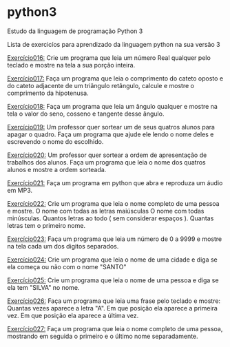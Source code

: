 # python3
Estudo da linguagem de programação Python 3

Lista de exercicíos para aprendizado da linguagem python na sua versão 3

[Exercício016:](https://github.com/pauloalwis/python3/blob/master/Exercicio016.py) Crie um programa que leia um número Real qualquer pelo teclado e mostre na tela a sua porção inteira.

[Exercício017:](https://github.com/pauloalwis/python3/blob/master/exercicio017.py) Faça um programa que leia o comprimento do cateto oposto e do cateto adjacente de um triângulo retângulo, calcule e mostre o               comprimento da hipotenusa.

[Exercício018:](https://github.com/pauloalwis/python3/blob/master/exercicio018.py) Faça um programa que leia um ângulo qualquer e mostre na tela o valor do seno, cosseno e tangente desse ângulo.

[Exercício019:](https://github.com/pauloalwis/python3/blob/master/exercicio019.py) Um professor quer sortear um de seus quatros alunos para apagar o quadro. Faça um programa que ajude ele lendo o nome                     deles e escrevendo o nome do escolhido.

[Exercício020:](https://github.com/pauloalwis/python3/blob/master/exerc%C3%ADcio020.py) Um professor quer sortear a ordem de apresentação de trabalhos dos alunos. Faça um programa que leia o nome dos quatros                   alunos e mostre a ordem sorteada.

[Exercício021:](https://github.com/pauloalwis/python3/blob/master/exercicio021.py) Faça um programa em python que abra e reproduza um áudio em MP3.

[Exercício022:](https://github.com/pauloalwis/python3/blob/master/Exercicio022.py) Crie um programa que leia o nome completo de uma pessoa e mostre.
              O nome com todas as letras maiúsculas
              O nome com todas minúsculas.
              Quantos letras ao todo ( sem considerar espaços ).
              Quantas letras tem o primeiro nome.
              
[Exercício023:](https://github.com/pauloalwis/python3/blob/master/exercicio023.py) Faça um programa que leia um número de 0 a 9999 e mostre na tela cada um dos digitos separados.

[Exercício024:](https://github.com/pauloalwis/python3/blob/master/exercicio024.py) Crie um programa que leia o nome de uma cidade e diga se ela começa ou não com o nome "SANTO"

[Exercício025:](https://github.com/pauloalwis/python3/blob/master/exercicio025.py) Crie um programa que leia o nome de uma pessoa e diga se ela tem "SILVA" no nome.

[Exercício026:](https://github.com/pauloalwis/python3/blob/master/exercicio026.py) Faça um programa que leia uma frase pelo teclado e mostre:
              Quantas vezes aparece a letra "A".
              Em que posição ela aparece a primeira vez.
              Em que posição ela aparece a última vez.
          
[Exercício027:](https://github.com/pauloalwis/python3/blob/master/exercicio027.py) Faça um programa que leia o nome completo de uma pessoa,  mostrando em seguida o primeiro e o último nome separadamente.
